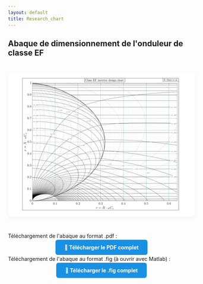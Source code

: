 ```yaml
---
layout: default
title: Research_chart
---
```


## Abaque de dimensionnement de l'onduleur de classe EF

<div style="text-align: center; margin: 40px 0;">
  <img src="/assets/img/chart_EF.svg" alt="Diagramme Onduleur EF"
       style="max-width: 100%; height: auto; border-radius: 12px; box-shadow: 0 4px 12px rgba(0,0,0,0.05);">
</div>

Téléchargement de l'abaque au format .pdf :

<div style="text-align: center;">
  <a href="/assets/pdf/chart_EF.pdf" download
     style="background-color: #1A90E2; color: white; padding: 12px 24px; border-radius: 6px; text-decoration: none; font-weight: bold;">
    📄 Télécharger le PDF complet
  </a>
</div>

Téléchargement de l'abaque au format .fig (à ouvrir avec Matlab) :

<div style="text-align: center;">
  <a href="/assets/other/chart_EF.fig" download
     style="background-color: #1A90E2; color: white; padding: 12px 24px; border-radius: 6px; text-decoration: none; font-weight: bold;">
    📄 Télécharger le .fig complet
  </a>
</div>
